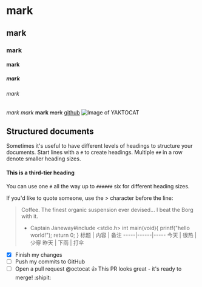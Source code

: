 # mark
## mark
### mark
#### mark
##### mark
###### mark
*mark*
_mark_
**mark**
~~mark~~
[github](http:github.com)
![Image of YAKTOCAT](http://octodex.github.com/images/yaktocat.png)
## Structured documents

Sometimes it's useful to have different levels of headings to structure your documents. Start lines with a `#` to create headings. Multiple `##` in a row denote smaller heading sizes.

#### This is a third-tier heading

You can use one `#` all the way up to `######` six for different heading sizes.

If you'd like to quote someone, use the > character before the line:

> Coffee. The finest organic suspension ever devised... I beat the Borg with it.
> - Captain Janeway#include <stdio.h>
int main(void){
  printf("hello world!");
  return 0;
}
标题 | 内容 | 备注
-----|------|-----
今天 | 很热 | 少穿
昨天 | 下雨 | 打伞
- [x] Finish my changes
- [ ] Push my commits to GitHub
- [ ] Open a pull request
@octocat :+1: This PR looks great - it's ready to merge! :shipit:
